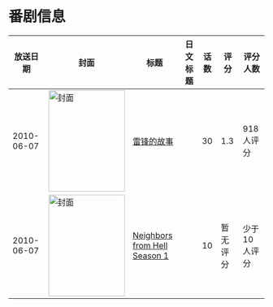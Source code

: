 # 番剧信息

|放送日期|封面|标题|日文标题|话数|评分|评分人数|
|---|---|---|---|---|---|---|
|2010-06-07|<img src="https://lain.bgm.tv/pic/cover/c/ab/49/6476_pq3d8.jpg" alt="封面" style="width:150px;height:200px;object-fit:cover;">|[雷锋的故事](https://bangumi.tv/subject/6476)||30|1.3|918人评分|
|2010-06-07|<img src="https://lain.bgm.tv/pic/cover/c/4b/b2/7156_CkjHm.jpg" alt="封面" style="width:150px;height:200px;object-fit:cover;">|[Neighbors from Hell Season 1](https://bangumi.tv/subject/7156)||10|暂无评分|少于10人评分|
